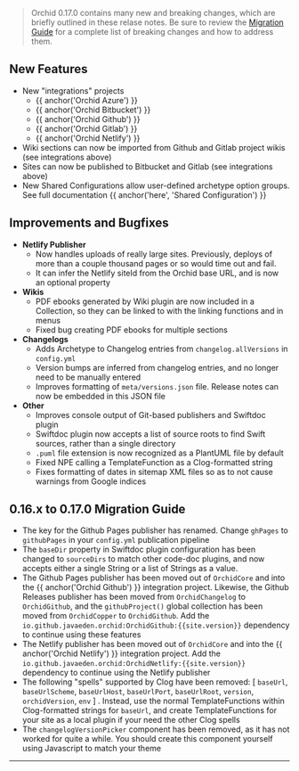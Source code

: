 ---
---

> Orchid 0.17.0 contains many new and breaking changes, which are briefly outlined in these relase notes. Be sure to 
> review the [Migration Guide](#016x-to-0170-migration-guide) for a complete list of breaking changes and how to 
> address them. 

## New Features 

- New "integrations" projects
    - {{ anchor('Orchid Azure') }}
    - {{ anchor('Orchid Bitbucket') }}
    - {{ anchor('Orchid Github') }}
    - {{ anchor('Orchid Gitlab') }}
    - {{ anchor('Orchid Netlify') }}
- Wiki sections can now be imported from Github and Gitlab project wikis (see integrations above)
- Sites can now be published to Bitbucket and Gitlab (see integrations above)
- New Shared Configurations allow user-defined archetype option groups. See full documentation 
{{ anchor('here', 'Shared Configuration') }}

## Improvements and Bugfixes

- **Netlify Publisher**
    - Now handles uploads of really large sites. Previously, deploys of more than a couple thousand pages or so would 
        time out and fail.
    - It can infer the Netlify siteId from the Orchid base URL, and is now an optional property
- **Wikis**
    - PDF ebooks generated by Wiki plugin are now included in a Collection, so they can be linked to with the linking 
        functions and in menus
    - Fixed bug creating PDF ebooks for multiple sections
- **Changelogs**
    - Adds Archetype to Changelog entries from `changelog.allVersions` in `config.yml`
    - Version bumps are inferred from changelog entries, and no longer need to be manually entered
    - Improves formatting of `meta/versions.json` file. Release notes can now be embedded in this JSON file
- **Other**
    - Improves console output of Git-based publishers and Swiftdoc plugin
    - Swiftdoc plugin now accepts a list of source roots to find Swift sources, rather than a single directory
    - `.puml` file extension is now recognized as a PlantUML file by default
    - Fixed NPE calling a TemplateFunction as a Clog-formatted string
    - Fixes formatting of dates in sitemap XML files so as to not cause warnings from Google indices

## 0.16.x to 0.17.0 Migration Guide 

- The key for the Github Pages publisher has renamed. Change `ghPages` to `githubPages` in your `config.yml` publication
    pipeline
- The `baseDir` property in Swiftdoc plugin configuration has been changed to `sourceDirs` to match other code-doc 
    plugins, and now accepts either a single String or a list of Strings as a value.
- The Github Pages publisher has been moved out of `OrchidCore` and into the {{ anchor('Orchid Github') }} integration
    project. Likewise, the Github Releases publisher has been moved from `OrchidChangelog` to `OrchidGithub`, and the 
    `githubProject()` global collection has been moved from `OrchidCopper` to `OrchidGithub`. Add the
    `io.github.javaeden.orchid:OrchidGithub:{{site.version}}` dependency to continue using these features
- The Netlify publisher has been moved out of `OrchidCore` and into the {{ anchor('Orchid Netlify') }} integration
    project. Add the `io.github.javaeden.orchid:OrchidNetlify:{{site.version}}` dependency to continue using the Netlify 
    publisher
- The following "spells" supported by Clog have been removed: [ `baseUrl`, `baseUrlScheme`, `baseUrlHost`, 
    `baseUrlPort`, `baseUrlRoot`, `version`, `orchidVersion`, `env` ] . Instead, use the normal TemplateFunctions within 
    Clog-formatted strings for `baseUrl`, and create TemplateFunctions for your site as a local plugin if your need the
    other Clog spells
- The `changelogVersionPicker` component has been removed, as it has not worked for quite a while. You should create 
    this component yourself using Javascript to match your theme

---